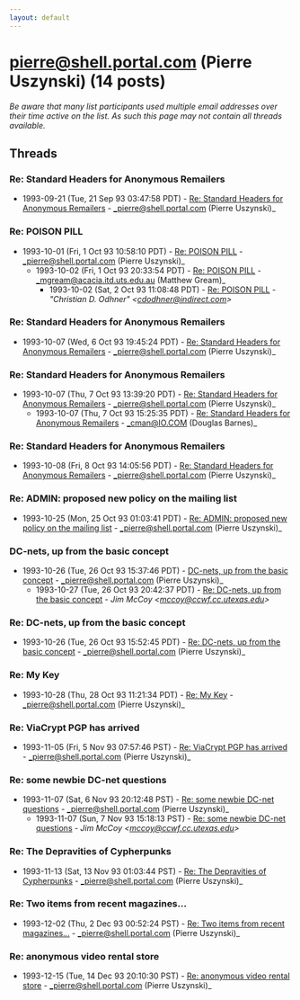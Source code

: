 ```yaml
---
layout: default
---
```


# pierre@shell.portal.com (Pierre Uszynski) (14 posts)

_Be aware that many list participants used multiple email addresses over their time active on the list. As such this page may not contain all threads available._

## Threads

### Re: Standard Headers for Anonymous Remailers
+ 1993-09-21 (Tue, 21 Sep 93 03:47:58 PDT) - [Re: Standard Headers for Anonymous Remailers](/archive/1993/09/259b64e5c140cbf35febdce405e3173d518ad8c4ec21bd80b877db03d5e4b8d6) - _pierre@shell.portal.com (Pierre Uszynski)_

### Re: POISON PILL
+ 1993-10-01 (Fri, 1 Oct 93 10:58:10 PDT) - [Re: POISON PILL](/archive/1993/10/0eefe7dc003b68d9e58ada24c0740534f6e5500aedb1599aadc8c3ccf18d8763) - _pierre@shell.portal.com (Pierre Uszynski)_
  + 1993-10-02 (Fri, 1 Oct 93 20:33:54 PDT) - [Re: POISON PILL](/archive/1993/10/89b5f8ca4dd0f68e481ff18bfd1231c0f1a1c2a7bf67ce51889e2dfbbf4f1d6f) - _mgream@acacia.itd.uts.edu.au (Matthew Gream)_
    + 1993-10-02 (Sat, 2 Oct 93 11:08:48 PDT) - [Re: POISON PILL](/archive/1993/10/49892a1e03a6e03b0c92885757297da9433b953d55939c1071b7e490844bdbb1) - _"Christian D. Odhner" \<cdodhner@indirect.com\>_

### Re: Standard Headers for Anonymous Remailers
+ 1993-10-07 (Wed, 6 Oct 93 19:45:24 PDT) - [Re: Standard Headers for Anonymous Remailers](/archive/1993/10/4194a16b5f3480050ab5d7bed0db2e32ea9fd65738e40cca3e04191a3e78c859) - _pierre@shell.portal.com (Pierre Uszynski)_

### Re: Standard Headers for Anonymous Remailers
+ 1993-10-07 (Thu, 7 Oct 93 13:39:20 PDT) - [Re: Standard Headers for Anonymous Remailers](/archive/1993/10/3fc34192636286cb8aaa6a24f69757497f7d3546b4f8af2449cd8aa9d39f4d02) - _pierre@shell.portal.com (Pierre Uszynski)_
  + 1993-10-07 (Thu, 7 Oct 93 15:25:35 PDT) - [Re: Standard Headers for Anonymous Remailers](/archive/1993/10/9ee7c42a4a60c1deec5785650c09bbcf6d077f71bb4d266696c6497bad9c5429) - _cman@IO.COM (Douglas Barnes)_

### Re: Standard Headers for Anonymous Remailers
+ 1993-10-08 (Fri, 8 Oct 93 14:05:56 PDT) - [Re: Standard Headers for Anonymous Remailers](/archive/1993/10/324ce6837eb7cee020279b1e5fc2c0b5d0b828d3c22bb1d2564c123d1922b990) - _pierre@shell.portal.com (Pierre Uszynski)_

### Re: ADMIN: proposed new policy on the mailing list
+ 1993-10-25 (Mon, 25 Oct 93 01:03:41 PDT) - [Re: ADMIN: proposed new policy on the mailing list](/archive/1993/10/dbd55cd89f8c8cfaa0ff9e1e8a61b67d387a08692f737e90b59dd7c3cb801a35) - _pierre@shell.portal.com (Pierre Uszynski)_

### DC-nets, up from the basic concept
+ 1993-10-26 (Tue, 26 Oct 93 15:37:46 PDT) - [DC-nets, up from the basic concept](/archive/1993/10/e57a8ff6355f1423b314ad8e200ea20d53bbf12c3ba0a08236e837a4fedb2974) - _pierre@shell.portal.com (Pierre Uszynski)_
  + 1993-10-27 (Tue, 26 Oct 93 20:42:37 PDT) - [Re: DC-nets, up from the basic concept](/archive/1993/10/37dd34598109c81906f7b8bb695bfb2641e2f3e209c476a64fee887577c152f0) - _Jim McCoy \<mccoy@ccwf.cc.utexas.edu\>_

### Re:  DC-nets, up from the basic concept
+ 1993-10-26 (Tue, 26 Oct 93 15:52:45 PDT) - [Re:  DC-nets, up from the basic concept](/archive/1993/10/e603acf65dcc2c4a05cabbbb124ac3dff217e83967b927591de7d98331e6d48d) - _pierre@shell.portal.com (Pierre Uszynski)_

### Re: My Key
+ 1993-10-28 (Thu, 28 Oct 93 11:21:34 PDT) - [Re: My Key](/archive/1993/10/c66cfb862fdb44c61527638c2937be95c58e8ba2043c7cf6be2ab2a1e1e9509e) - _pierre@shell.portal.com (Pierre Uszynski)_

### Re:  ViaCrypt PGP has arrived
+ 1993-11-05 (Fri, 5 Nov 93 07:57:46 PST) - [Re:  ViaCrypt PGP has arrived](/archive/1993/11/dca24fe359ac4c73cd2428635f88aa72dd5e7ad1bbe62ca7394de12ef7845ceb) - _pierre@shell.portal.com (Pierre Uszynski)_

### Re: some newbie DC-net questions
+ 1993-11-07 (Sat, 6 Nov 93 20:12:48 PST) - [Re: some newbie DC-net questions](/archive/1993/11/f3c86c1f73c1788ee5d3c933e3f74b995e2948d6065fbe10a1a927cce01c1547) - _pierre@shell.portal.com (Pierre Uszynski)_
  + 1993-11-07 (Sun, 7 Nov 93 15:18:13 PST) - [Re: some newbie DC-net questions](/archive/1993/11/5aec6e40b29178142b26249f7c5d91093485ea874f93dce1b018486d39167a06) - _Jim McCoy \<mccoy@ccwf.cc.utexas.edu\>_

### Re:  The Depravities of Cypherpunks
+ 1993-11-13 (Sat, 13 Nov 93 01:03:44 PST) - [Re:  The Depravities of Cypherpunks](/archive/1993/11/244b0c388a671511cc342e42686f4ea8cf9b61dfe0e02bf8cff2c904aa85db9f) - _pierre@shell.portal.com (Pierre Uszynski)_

### Re: Two items from recent magazines...
+ 1993-12-02 (Thu, 2 Dec 93 00:52:24 PST) - [Re: Two items from recent magazines...](/archive/1993/12/5dda4f1c07c159e23b0c6ad32eefbf2d60bb6e5cb6d7c56bf0abeaf0ef88efc2) - _pierre@shell.portal.com (Pierre Uszynski)_

### Re:  anonymous video rental store
+ 1993-12-15 (Tue, 14 Dec 93 20:10:30 PST) - [Re:  anonymous video rental store](/archive/1993/12/52927ff79610365172efed9325e6994471c6c8fd622dd76c1c46cbbea836e423) - _pierre@shell.portal.com (Pierre Uszynski)_

